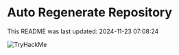 # Auto Regenerate Repository

This README was last updated: 2024-11-23 07:08:24

 ![TryHackMe](https://tryhackme.com/badge/533634)